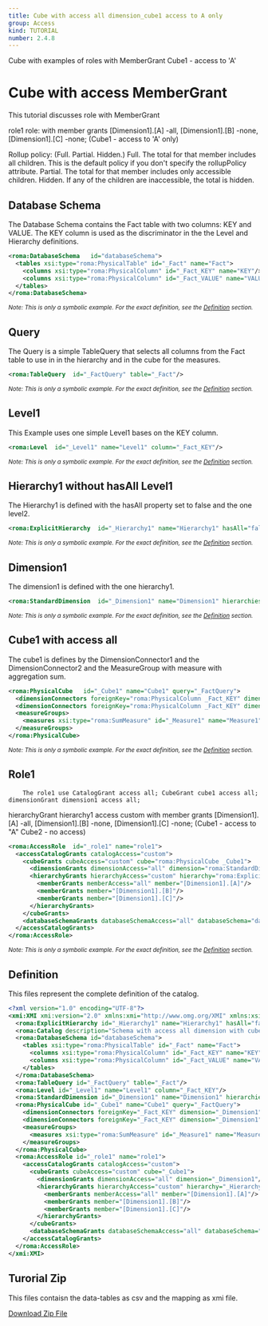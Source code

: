 ```yaml
---
title: Cube with access all dimension_cube1 access to A only
group: Access
kind: TUTORIAL
number: 2.4.8
---
```

Cube with examples of roles with MemberGrant
Cube1 - access to 'A'


# Cube with access MemberGrant

This tutorial discusses role with MemberGrant

role1 role: with member grants [Dimension1].[A] -all, [Dimension1].[B] -none, [Dimension1].[C] -none;
(Cube1 - access to 'A' only)

Rollup policy: (Full. Partial. Hidden.)
Full. The total for that member includes all children. This is the default policy if you don't specify the rollupPolicy attribute.
Partial. The total for that member includes only accessible children.
Hidden. If any of the children are inaccessible, the total is hidden.


## Database Schema

The Database Schema contains the Fact table with two columns: KEY and VALUE. The KEY column is used as the discriminator in the the Level and Hierarchy definitions.


```xml
<roma:DatabaseSchema   id="databaseSchema">
  <tables xsi:type="roma:PhysicalTable" id="_Fact" name="Fact">
    <columns xsi:type="roma:PhysicalColumn" id="_Fact_KEY" name="KEY"/>
    <columns xsi:type="roma:PhysicalColumn" id="_Fact_VALUE" name="VALUE" type="Integer"/>
  </tables>
</roma:DatabaseSchema>

```
*<small>Note: This is only a symbolic example. For the exact definition, see the [Definition](#definition) section.</small>*
## Query

The Query is a simple TableQuery that selects all columns from the Fact table to use in in the hierarchy and in the cube for the measures.


```xml
<roma:TableQuery  id="_FactQuery" table="_Fact"/>

```
*<small>Note: This is only a symbolic example. For the exact definition, see the [Definition](#definition) section.</small>*
## Level1

This Example uses one simple Level1 bases on the KEY column.


```xml
<roma:Level  id="_Level1" name="Level1" column="_Fact_KEY"/>

```
*<small>Note: This is only a symbolic example. For the exact definition, see the [Definition](#definition) section.</small>*
## Hierarchy1 without hasAll Level1

The Hierarchy1 is defined with the hasAll property set to false and the one level2.


```xml
<roma:ExplicitHierarchy  id="_Hierarchy1" name="Hierarchy1" hasAll="false" primaryKey="_Fact_KEY" query="_FactQuery" levels="_Level1"/>

```
*<small>Note: This is only a symbolic example. For the exact definition, see the [Definition](#definition) section.</small>*
## Dimension1

The dimension1 is defined with the one hierarchy1.


```xml
<roma:StandardDimension  id="_Dimension1" name="Dimension1" hierarchies="roma:ExplicitHierarchy _Hierarchy1"/>

```
*<small>Note: This is only a symbolic example. For the exact definition, see the [Definition](#definition) section.</small>*
## Cube1 with access all

The cube1 is defines by the DimensionConnector1 and the DimensionConnector2  and the MeasureGroup with measure with aggregation sum.


```xml
<roma:PhysicalCube   id="_Cube1" name="Cube1" query="_FactQuery">
  <dimensionConnectors foreignKey="roma:PhysicalColumn _Fact_KEY" dimension="roma:StandardDimension _Dimension1" overrideDimensionName="Dimension1"/>
  <dimensionConnectors foreignKey="roma:PhysicalColumn _Fact_KEY" dimension="roma:StandardDimension _Dimension1" overrideDimensionName="Dimension2"/>
  <measureGroups>
    <measures xsi:type="roma:SumMeasure" id="_Measure1" name="Measure1" column="_Fact_VALUE"/>
  </measureGroups>
</roma:PhysicalCube>

```
*<small>Note: This is only a symbolic example. For the exact definition, see the [Definition](#definition) section.</small>*
## Role1

        The role1 use CatalogGrant access all; CubeGrant cube1 access all; dimensionGrant dimension1 access all;
hierarchyGrant hierarchy1 access custom with member grants [Dimension1].[A] -all, [Dimension1].[B] -none, [Dimension1].[C] -none;
(Cube1 - access to "A" Cube2 - no access)


```xml
<roma:AccessRole  id="_role1" name="role1">
  <accessCatalogGrants catalogAccess="custom">
    <cubeGrants cubeAccess="custom" cube="roma:PhysicalCube _Cube1">
      <dimensionGrants dimensionAccess="all" dimension="roma:StandardDimension _Dimension1"/>
      <hierarchyGrants hierarchyAccess="custom" hierarchy="roma:ExplicitHierarchy _Hierarchy1" bottomLevel="_Level1" topLevel="_Level1">
        <memberGrants memberAccess="all" member="[Dimension1].[A]"/>
        <memberGrants member="[Dimension1].[B]"/>
        <memberGrants member="[Dimension1].[C]"/>
      </hierarchyGrants>
    </cubeGrants>
    <databaseSchemaGrants databaseSchemaAccess="all" databaseSchema="databaseSchema"/>
  </accessCatalogGrants>
</roma:AccessRole>

```
*<small>Note: This is only a symbolic example. For the exact definition, see the [Definition](#definition) section.</small>*

## Definition

This files represent the complete definition of the catalog.

```xml
<?xml version="1.0" encoding="UTF-8"?>
<xmi:XMI xmi:version="2.0" xmlns:xmi="http://www.omg.org/XMI" xmlns:xsi="http://www.w3.org/2001/XMLSchema-instance" xmlns:roma="https://www.daanse.org/spec/org.eclipse.daanse.rolap.mapping">
  <roma:ExplicitHierarchy id="_Hierarchy1" name="Hierarchy1" hasAll="false" primaryKey="_Fact_KEY" query="_FactQuery" levels="_Level1"/>
  <roma:Catalog description="Schema with access all dimension with cube1 access to A only" name="Cube with access all dimension_cube1 access to A only" cubes="_Cube1" accessRoles="_role1" dbschemas="databaseSchema"/>
  <roma:DatabaseSchema id="databaseSchema">
    <tables xsi:type="roma:PhysicalTable" id="_Fact" name="Fact">
      <columns xsi:type="roma:PhysicalColumn" id="_Fact_KEY" name="KEY"/>
      <columns xsi:type="roma:PhysicalColumn" id="_Fact_VALUE" name="VALUE" type="Integer"/>
    </tables>
  </roma:DatabaseSchema>
  <roma:TableQuery id="_FactQuery" table="_Fact"/>
  <roma:Level id="_Level1" name="Level1" column="_Fact_KEY"/>
  <roma:StandardDimension id="_Dimension1" name="Dimension1" hierarchies="_Hierarchy1"/>
  <roma:PhysicalCube id="_Cube1" name="Cube1" query="_FactQuery">
    <dimensionConnectors foreignKey="_Fact_KEY" dimension="_Dimension1" overrideDimensionName="Dimension1"/>
    <dimensionConnectors foreignKey="_Fact_KEY" dimension="_Dimension1" overrideDimensionName="Dimension2"/>
    <measureGroups>
      <measures xsi:type="roma:SumMeasure" id="_Measure1" name="Measure1" column="_Fact_VALUE"/>
    </measureGroups>
  </roma:PhysicalCube>
  <roma:AccessRole id="_role1" name="role1">
    <accessCatalogGrants catalogAccess="custom">
      <cubeGrants cubeAccess="custom" cube="_Cube1">
        <dimensionGrants dimensionAccess="all" dimension="_Dimension1"/>
        <hierarchyGrants hierarchyAccess="custom" hierarchy="_Hierarchy1" bottomLevel="_Level1" topLevel="_Level1">
          <memberGrants memberAccess="all" member="[Dimension1].[A]"/>
          <memberGrants member="[Dimension1].[B]"/>
          <memberGrants member="[Dimension1].[C]"/>
        </hierarchyGrants>
      </cubeGrants>
      <databaseSchemaGrants databaseSchemaAccess="all" databaseSchema="databaseSchema"/>
    </accessCatalogGrants>
  </roma:AccessRole>
</xmi:XMI>

```



## Turorial Zip
This files contaisn the data-tables as csv and the mapping as xmi file.

<a href="./zip/tutorial.access.membergrand.zip" download>Download Zip File</a>
